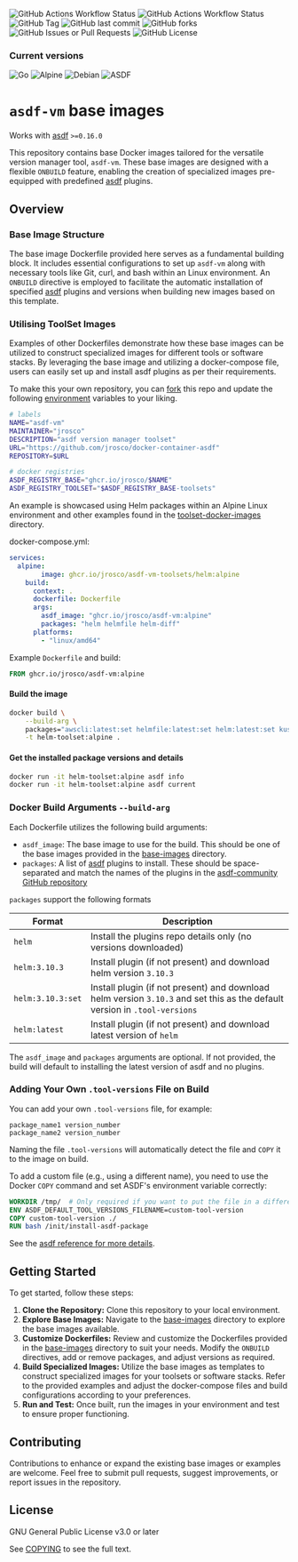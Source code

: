 ![GitHub Actions Workflow Status](https://img.shields.io/github/actions/workflow/status/jrosco/docker-container-asdf/docker-push.yaml?label=PUSHED&style=for-the-badge) ![GitHub Actions Workflow Status](https://img.shields.io/github/actions/workflow/status/jrosco/docker-container-asdf/docker-build.yaml?label=TEST&style=for-the-badge) ![GitHub Tag](https://img.shields.io/github/v/tag/jrosco/docker-container-asdf?style=for-the-badge) ![GitHub last commit](https://img.shields.io/github/last-commit/jrosco/docker-container-asdf?display_timestamp=author&style=for-the-badge) ![GitHub forks](https://img.shields.io/github/forks/jrosco/docker-container-asdf?style=for-the-badge) ![GitHub Issues or Pull Requests](https://img.shields.io/github/issues-pr/jrosco/docker-container-asdf?style=for-the-badge) ![GitHub License](https://img.shields.io/github/license/jrosco/docker-container-asdf?style=for-the-badge)

### Current versions
![Go](https://img.shields.io/endpoint?url=https://raw.githubusercontent.com/jrosco/docker-container-asdf/refs/heads/update_asdf_new_golang_version_0.16.0/docs/badges/golang.json)
![Alpine](https://img.shields.io/endpoint?url=https://raw.githubusercontent.com/jrosco/docker-container-asdf/refs/heads/update_asdf_new_golang_version_0.16.0/docs/badges/alpine.json)
![Debian](https://img.shields.io/endpoint?url=https://raw.githubusercontent.com/jrosco/docker-container-asdf/refs/heads/update_asdf_new_golang_version_0.16.0/docs/badges/debian.json)
![ASDF](https://img.shields.io/endpoint?url=https://raw.githubusercontent.com/jrosco/docker-container-asdf/refs/heads/update_asdf_new_golang_version_0.16.0/docs/badges/asdf.json)

# `asdf-vm` base images

Works with [asdf] `>=0.16.0`

This repository contains base Docker images tailored for the versatile version manager tool, `asdf-vm`. These base images are designed with a flexible `ONBUILD` feature, enabling the creation of specialized images pre-equipped with predefined [asdf] plugins.

## Overview

### Base Image Structure

The base image Dockerfile provided here serves as a fundamental building block. It includes essential configurations to set up `asdf-vm` along with necessary tools like Git, curl, and bash within an Linux environment. An `ONBUILD` directive is employed to facilitate the automatic installation of specified [asdf] plugins and versions when building new images based on this template.

### Utilising ToolSet Images

Examples of other Dockerfiles demonstrate how these base images can be utilized to construct specialized images for different tools or software stacks. By leveraging the base image and utilizing a docker-compose file, users can easily set up and install asdf plugins as per their requirements.

To make this your own repository, you can [fork](https://github.com/jrosco/docker-container-asdf/fork) this repo and update the following [environment] variables to your liking.

```bash
# labels
NAME="asdf-vm"
MAINTAINER="jrosco"
DESCRIPTION="asdf version manager toolset"
URL="https://github.com/jrosco/docker-container-asdf"
REPOSITORY=$URL

# docker registries
ASDF_REGISTRY_BASE="ghcr.io/jrosco/$NAME"
ASDF_REGISTRY_TOOLSET="$ASDF_REGISTRY_BASE-toolsets"
```

An example is showcased using Helm packages within an Alpine Linux environment and other examples found in the [toolset-docker-images] directory.

docker-compose.yml:

```yaml
services:
  alpine:
        image: ghcr.io/jrosco/asdf-vm-toolsets/helm:alpine
    build:
      context: .
      dockerfile: Dockerfile
      args:
        asdf_image: "ghcr.io/jrosco/asdf-vm:alpine"
        packages: "helm helmfile helm-diff"
      platforms:
        - "linux/amd64"
```

Example `Dockerfile` and build:

```dockerfile
FROM ghcr.io/jrosco/asdf-vm:alpine
```

#### Build the image

```bash
docker build \
    --build-arg \
    packages="awscli:latest:set helmfile:latest:set helm:latest:set kustomize:latest:set" \
    -t helm-toolset:alpine .
```

#### Get the installed package versions and details

```bash
docker run -it helm-toolset:alpine asdf info
docker run -it helm-toolset:alpine asdf current
```

### Docker Build Arguments `--build-arg`

Each Dockerfile utilizes the following build arguments:

- `asdf_image`: The base image to use for the build. This should be one of the base images provided in the [base-images] directory.
- `packages`: A list of [asdf] plugins to install. These should be space-separated and match the names of the plugins in the [asdf-community GitHub repository](https://github.com/asdf-community)

`packages` support the following formats

| Format            | Description                                                                                                                   |
| ---               | ---                                                                                                                           |
| `helm`            | Install the plugins repo details only (no versions downloaded)                                                                |
| `helm:3.10.3`     | Install plugin (if not present) and download helm version `3.10.3`                                                            |
| `helm:3.10.3:set` | Install plugin (if not present) and download helm version `3.10.3` and set this as the default version in `.tool-versions`    |
| `helm:latest`     | Install plugin (if not present) and download latest version of `helm`                                                         |

The `asdf_image`  and `packages` arguments are optional. If not provided, the build will default to installing the latest version of asdf and no plugins.

### Adding Your Own `.tool-versions` File on Build

You can add your own `.tool-versions` file, for example:

```text
package_name1 version_number
package_name2 version_number
```

Naming the file `.tool-versions` will automatically detect the file and `COPY` it to the image on build.

To add a custom file (e.g., using a different name), you need to use the Docker `COPY` command and set ASDF's environment variable correctly:

```dockerfile
WORKDIR /tmp/  # Only required if you want to put the file in a different location from the default `/asdf/`
ENV ASDF_DEFAULT_TOOL_VERSIONS_FILENAME=custom-tool-version
COPY custom-tool-version ./
RUN bash /init/install-asdf-package
```
See the [asdf reference for more details](https://asdf-vm.com/manage/configuration.html#tool-versions).

## Getting Started

To get started, follow these steps:

1. **Clone the Repository:** Clone this repository to your local environment.
2. **Explore Base Images:** Navigate to the [base-images] directory to explore the base images available.
3. **Customize Dockerfiles:** Review and customize the Dockerfiles provided in the [base-images] directory to suit your needs. Modify the `ONBUILD` directives, add or remove packages, and adjust versions as required.
4. **Build Specialized Images:** Utilize the base images as templates to construct specialized images for your toolsets or software stacks. Refer to the provided examples and adjust the docker-compose files and build configurations according to your preferences.
5. **Run and Test:** Once built, run the images in your environment and test to ensure proper functioning.

## Contributing

Contributions to enhance or expand the existing base images or examples are welcome. Feel free to submit pull requests, suggest improvements, or report issues in the repository.

## License

GNU General Public License v3.0 or later

See [COPYING](COPYING) to see the full text.

[asdf]: https://asdf-vm.com/
[base-images]: https://github.com/jrosco/docker-container-asdf/tree/main/base-images
[toolset-docker-images]: https://github.com/jrosco/docker-container-asdf/tree/main/toolset-docker-images
[environment]: https://github.com/jrosco/docker-container-asdf/blob/main/config/environment
